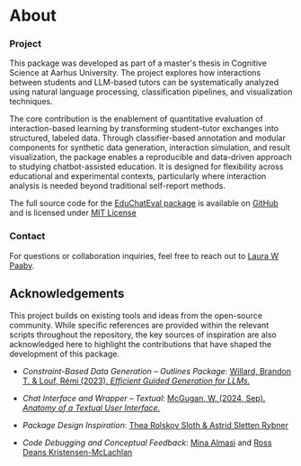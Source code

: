 # About

### Project
This package was developed as part of a master's thesis in Cognitive Science at Aarhus University. The project explores how interactions between students and LLM-based tutors can be systematically analyzed using natural language processing, classification pipelines, and visualization techniques.

The core contribution is the enablement of quantitative evaluation of interaction-based learning by transforming student–tutor exchanges into structured, labeled data. Through classifier-based annotation and modular components for synthetic data generation, interaction simulation, and result visualization, the package enables a reproducible and data-driven approach to studying chatbot-assisted education. It is designed for flexibility across educational and experimental contexts, particularly where interaction analysis is needed beyond traditional self-report methods.

The full source code for the [EduChatEval package](https://pypi.org/project/educhateval/) is available on [GitHub](https://github.com/laurawpaaby/EduChatEval/tree/main) and is licensed under [MIT License](https://github.com/laurawpaaby/EduChatEval/blob/main/LICENSE)


### Contact
For questions or collaboration inquiries, feel free to reach out to [Laura W Paaby](mailto:laurawpaaby@gmail.com).


## Acknowledgements

This project builds on existing tools and ideas from the open-source community. While specific references are provided within the relevant scripts throughout the repository, the key sources of inspiration are also acknowledged here to highlight the contributions that have shaped the development of this package.

- *Constraint-Based Data Generation – Outlines Package*: [Willard, Brandon T. & Louf, Rémi (2023). *Efficient Guided Generation for LLMs.*](https://arxiv.org/abs/2307.09702) 

- *Chat Interface and Wrapper – Textual*: [McGugan, W. (2024, Sep). *Anatomy of a Textual User Interface.*](https://textual.textualize.io/blog/2024/09/15/anatomy-of-a-textual-user-interface/#were-in-the-pipe-five-by-five)

- *Package Design Inspiration*: [Thea Rolskov Sloth & Astrid Sletten Rybner](https://github.com/DaDebias/genda-lens)  

- *Code Debugging and Conceptual Feedback*:
  [Mina Almasi](https://pure.au.dk/portal/da/persons/mina%40cc.au.dk) and [Ross Deans Kristensen-McLachlan](https://pure.au.dk/portal/da/persons/rdkm%40cc.au.dk)
